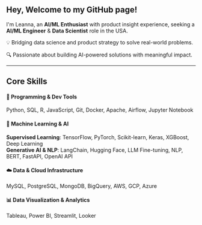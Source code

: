## Hey, Welcome to my GitHub page!

I'm Leanna, an **AI/ML Enthusiast** with product insight experience, seeking a **AI/ML Engineer** & **Data Scientist** role in the USA.

💡 Bridging data science and product strategy to solve real-world problems.

🔍 Passionate about building AI-powered solutions with meaningful impact.

---

## Core Skills

#### 🚀 Programming & Dev Tools  
Python, SQL, R, JavaScript, Git, Docker, Apache, Airflow, Jupyter Notebook  

#### 🤖 Machine Learning & AI  
**Supervised Learning**: TensorFlow, PyTorch, Scikit-learn, Keras, XGBoost, Deep Learning  
**Generative AI & NLP**: LangChain, Hugging Face, LLM Fine-tuning, NLP, BERT, FastAPI, OpenAI API

#### ☁️ Data & Cloud Infrastructure  
MySQL, PostgreSQL, MongoDB, BigQuery, AWS, GCP, Azure  

#### 📊 Data Visualization & Analytics  
Tableau, Power BI, Streamlit, Looker  
